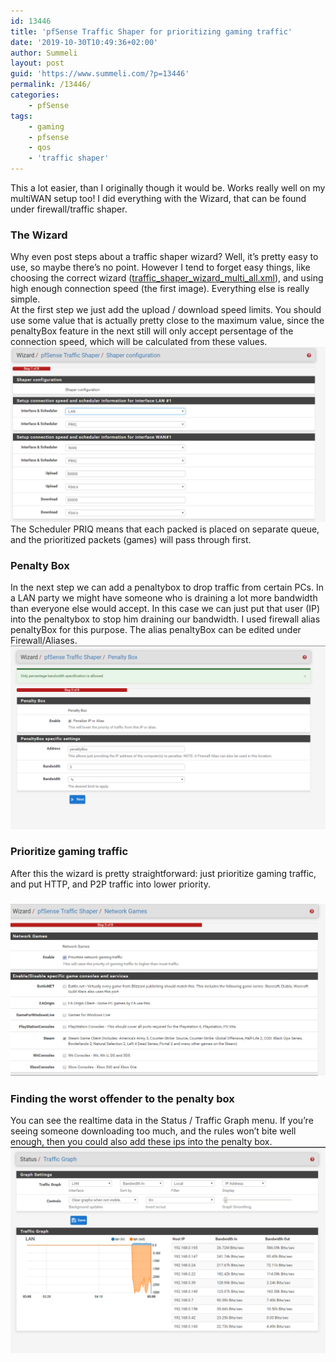 ```yaml
---
id: 13446
title: 'pfSense Traffic Shaper for prioritizing gaming traffic'
date: '2019-10-30T10:49:36+02:00'
author: Summeli
layout: post
guid: 'https://www.summeli.com/?p=13446'
permalink: /13446/
categories:
    - pfSense
tags:
    - gaming
    - pfsense
    - qos
    - 'traffic shaper'
---
```


This a lot easier, than I originally though it would be. Works really well on my multiWAN setup too! I did everything with the Wizard, that can be found under firewall/traffic shaper.

### The Wizard

Why even post steps about a traffic shaper wizard? Well, it’s pretty easy to use, so maybe there’s no point. However I tend to forget easy things, like choosing the correct wizard ([traffic\_shaper\_wizard\_multi\_all.xml](https://192.168.0.1/wizard.php?xml=traffic_shaper_wizard_multi_all.xml)), and using high enough connection speed (the first image). Everything else is really simple.  
At the first step we just add the upload / download speed limits. You should use some value that is actually pretty close to the maximum value, since the penaltyBox feature in the next still will only accept persentage of the connection speed, which will be calculated from these values.  
[![](/wp-content/uploads/2019/04/trafic_shaper1-1.png)](https://www.summeli.com/?attachment_id=13461)  
The Scheduler PRIQ means that each packed is placed on separate queue, and the prioritized packets (games) will pass through first.

### Penalty Box

In the next step we can add a penaltybox to drop traffic from certain PCs. In a LAN party we might have someone who is draining a lot more bandwidth than everyone else would accept. In this case we can just put that user (IP) into the penaltybox to stop him draining our bandwidth. I used firewall alias penaltyBox for this purpose. The alias penaltyBox can be edited under Firewall/Aliases.  
[![](/wp-content/uploads/2019/04/trafic_shaper_penaltybox.png)](https://www.summeli.com/?attachment_id=13449)

### Prioritize gaming traffic

After this the wizard is pretty straightforward: just prioritize gaming traffic, and put HTTP, and P2P traffic into lower priority.

### [![](/wp-content/uploads/2019/04/trafic_shaper3.png)](https://www.summeli.com/?attachment_id=13450)

### Finding the worst offender to the penalty box

You can see the realtime data in the Status / Traffic Graph menu. If you’re seeing someone downloading too much, and the rules won’t bite well enough, then you could also add these ips into the penalty box.  
[![](/wp-content/uploads/2019/04/status_graphs.png)](https://www.summeli.com/?attachment_id=13464)